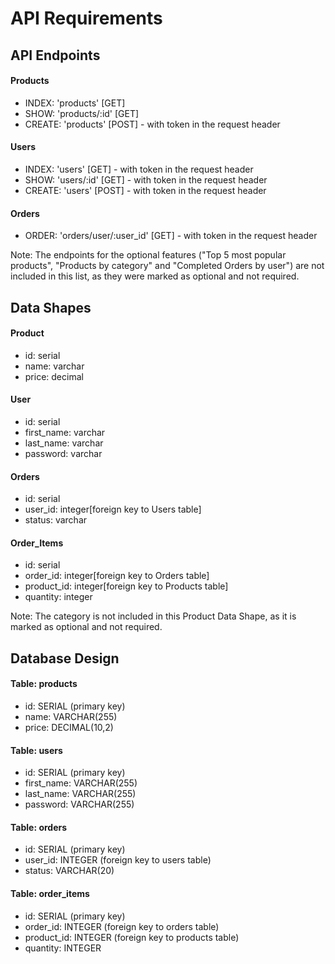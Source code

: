 # API Requirements

## API Endpoints
#### Products
- INDEX: 'products' [GET]
- SHOW: 'products/:id' [GET]
- CREATE: 'products' [POST] - with token in the request header

#### Users
- INDEX: 'users' [GET] - with token in the request header
- SHOW: 'users/:id' [GET] - with token in the request header
- CREATE: 'users' [POST] - with token in the request header

#### Orders
- ORDER: 'orders/user/:user_id' [GET] - with token in the request header

Note: The endpoints for the optional features ("Top 5 most popular products", "Products by category" and "Completed Orders by user") are not included in this list, as they were marked as optional and not required.



## Data Shapes
#### Product
-  id: serial
- name: varchar
- price: decimal

#### User
- id: serial
- first_name: varchar
- last_name: varchar
- password: varchar

#### Orders
- id: serial
- user_id: integer[foreign key to Users table]
- status: varchar

#### Order_Items
- id: serial
- order_id: integer[foreign key to Orders table]
- product_id: integer[foreign key to Products table]
- quantity: integer

Note: The category is not included in this Product Data Shape, as it is marked as optional and not required.


## Database Design
#### Table: products
- id: SERIAL (primary key)
- name: VARCHAR(255)
- price: DECIMAL(10,2)

#### Table: users
- id: SERIAL (primary key)
- first_name: VARCHAR(255)
- last_name: VARCHAR(255)
- password: VARCHAR(255)

#### Table: orders
- id: SERIAL (primary key)
- user_id: INTEGER (foreign key to users table)
- status: VARCHAR(20)

#### Table: order_items
- id: SERIAL (primary key)
- order_id: INTEGER (foreign key to orders table)
- product_id: INTEGER (foreign key to products table)
- quantity: INTEGER

